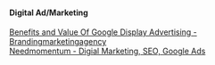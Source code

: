 
#### Digital Ad/Marketing
[Benefits and Value Of Google Display Advertising - Brandingmarketingagency](https://brandingmarketingagency.com/blogs/benefits-and-value-of-google-display-advertising/)  
[Needmomentum - Digial Marketing, SEO, Google Ads](https://www.needmomentum.com/)  
